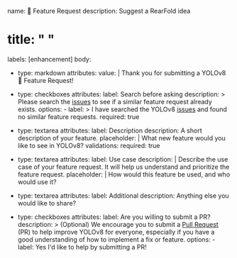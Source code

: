 name: 🚀 Feature Request
description: Suggest a RearFold idea
# title: " "
labels: [enhancement]
body:
  - type: markdown
    attributes:
      value: |
        Thank you for submitting a YOLOv8 🚀 Feature Request!

  - type: checkboxes
    attributes:
      label: Search before asking
      description: >
        Please search the [issues](https://github.com/RearFold/RearFold-AI/issues) to see if a similar feature request already exists.
      options:
        - label: >
            I have searched the YOLOv8 [issues](https://github.com/RearFold/RearFold-AI/issues) and found no similar feature requests.
          required: true

  - type: textarea
    attributes:
      label: Description
      description: A short description of your feature.
      placeholder: |
        What new feature would you like to see in YOLOv8?
    validations:
      required: true

  - type: textarea
    attributes:
      label: Use case
      description: |
        Describe the use case of your feature request. It will help us understand and prioritize the feature request.
      placeholder: |
        How would this feature be used, and who would use it?

  - type: textarea
    attributes:
      label: Additional
      description: Anything else you would like to share?

  - type: checkboxes
    attributes:
      label: Are you willing to submit a PR?
      description: >
        (Optional) We encourage you to submit a [Pull Request](https://github.com/RearFold/RearFold-AI/pulls) (PR) to help improve YOLOv8 for everyone, especially if you have a good understanding of how to implement a fix or feature.
      options:
        - label: Yes I'd like to help by submitting a PR!
